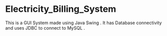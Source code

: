 # Electricity_Billing_System
This is a GUI System made using Java Swing . It has Database connectivity and uses JDBC to connect to MySQL .
